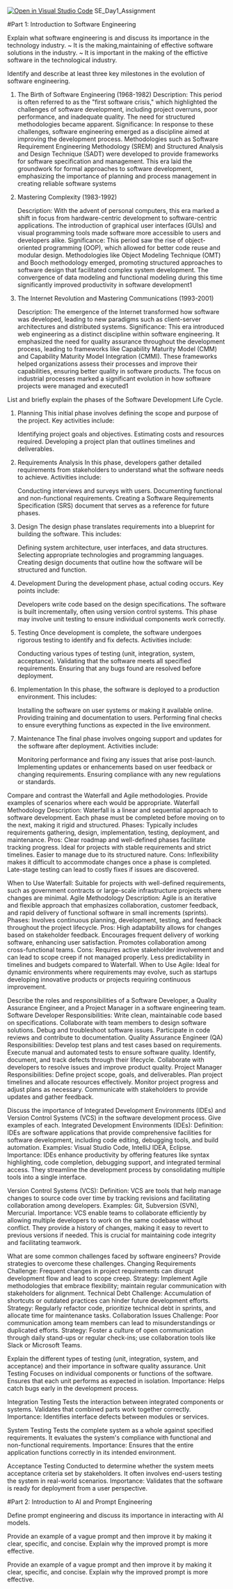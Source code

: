 [![Open in Visual Studio Code](https://classroom.github.com/assets/open-in-vscode-2e0aaae1b6195c2367325f4f02e2d04e9abb55f0b24a779b69b11b9e10269abc.svg)](https://classroom.github.com/online_ide?assignment_repo_id=17027314&assignment_repo_type=AssignmentRepo)
SE_Day1_Assignment

#Part 1: Introduction to Software Engineering

Explain what software engineering is and discuss its importance in the technology industry. 
~ It is the making,maintaining of effective software solutions in the industry.
~ It is important in the making of the effictive software in the technological industry.

Identify and describe at least three key milestones in the evolution of software engineering.
1. The Birth of Software Engineering (1968-1982)
    Description: This period is often referred to as the "first software crisis," which highlighted the challenges of software development, including project overruns, poor performance, and inadequate quality. The need for structured methodologies became apparent.
    Significance: In response to these challenges, software engineering emerged as a discipline aimed at improving the development process. Methodologies such as Software Requirement Engineering Methodology (SREM) and Structured Analysis and Design Technique (SADT) were developed to provide frameworks for software specification and management. This era laid the groundwork for formal approaches to software development, emphasizing the importance of planning and process management in creating reliable software systems

2. Mastering Complexity (1983-1992)

    Description: With the advent of personal computers, this era marked a shift in focus from hardware-centric development to software-centric applications. The introduction of graphical user interfaces (GUIs) and visual programming tools made software more accessible to users and developers alike.
    Significance: This period saw the rise of object-oriented programming (OOP), which allowed for better code reuse and modular design. Methodologies like Object Modeling Technique (OMT) and Booch methodology emerged, promoting structured approaches to software design that facilitated complex system development. The convergence of data modeling and functional modeling during this time significantly improved productivity in software development1

3. The Internet Revolution and Mastering Communications (1993-2001)

    Description: The emergence of the Internet transformed how software was developed, leading to new paradigms such as client-server architectures and distributed systems.
    Significance: This era introduced web engineering as a distinct discipline within software engineering. It emphasized the need for quality assurance throughout the development process, leading to frameworks like Capability Maturity Model (CMM) and Capability Maturity Model Integration (CMMI). These frameworks helped organizations assess their processes and improve their capabilities, ensuring better quality in software products. The focus on industrial processes marked a significant evolution in how software projects were managed and executed1

List and briefly explain the phases of the Software Development Life Cycle.
1. Planning
This initial phase involves defining the scope and purpose of the project. Key activities include:

    Identifying project goals and objectives.
    Estimating costs and resources required.
    Developing a project plan that outlines timelines and deliverables.

2. Requirements Analysis
In this phase, developers gather detailed requirements from stakeholders to understand what the software needs to achieve. Activities include:

    Conducting interviews and surveys with users.
    Documenting functional and non-functional requirements.
    Creating a Software Requirements Specification (SRS) document that serves as a reference for future phases.

3. Design
The design phase translates requirements into a blueprint for building the software. This includes:

    Defining system architecture, user interfaces, and data structures.
    Selecting appropriate technologies and programming languages.
    Creating design documents that outline how the software will be structured and function.

4. Development
During the development phase, actual coding occurs. Key points include:

    Developers write code based on the design specifications.
    The software is built incrementally, often using version control systems.
    This phase may involve unit testing to ensure individual components work correctly.

5. Testing
Once development is complete, the software undergoes rigorous testing to identify and fix defects. Activities include:

    Conducting various types of testing (unit, integration, system, acceptance).
    Validating that the software meets all specified requirements.
    Ensuring that any bugs found are resolved before deployment.

6. Implementation
In this phase, the software is deployed to a production environment. This includes:

    Installing the software on user systems or making it available online.
    Providing training and documentation to users.
    Performing final checks to ensure everything functions as expected in the live environment.

7. Maintenance
The final phase involves ongoing support and updates for the software after deployment. Activities include:

    Monitoring performance and fixing any issues that arise post-launch.
    Implementing updates or enhancements based on user feedback or changing requirements.
    Ensuring compliance with any new regulations or standards.


Compare and contrast the Waterfall and Agile methodologies. Provide examples of scenarios where each would be appropriate.
Waterfall Methodology
 Description: Waterfall is a linear and sequential approach to software development. Each phase must be completed before moving on to the next, making it rigid and structured.
    Phases: Typically includes requirements gathering, design, implementation, testing, deployment, and maintenance.
    Pros:
        Clear roadmap and well-defined phases facilitate tracking progress.
        Ideal for projects with stable requirements and strict timelines.
        Easier to manage due to its structured nature.
    Cons:
        Inflexibility makes it difficult to accommodate changes once a phase is completed.
        Late-stage testing can lead to costly fixes if issues are discovered.

When to Use Waterfall:
Suitable for projects with well-defined requirements, such as government contracts or large-scale infrastructure projects where changes are minimal.
Agile Methodology
  Description: Agile is an iterative and flexible approach that emphasizes collaboration, customer feedback, and rapid delivery of functional software in small increments (sprints).
    Phases: Involves continuous planning, development, testing, and feedback throughout the project lifecycle.
    Pros:
        High adaptability allows for changes based on stakeholder feedback.
        Encourages frequent delivery of working software, enhancing user satisfaction.
        Promotes collaboration among cross-functional teams.
    Cons:
        Requires active stakeholder involvement and can lead to scope creep if not managed properly.
        Less predictability in timelines and budgets compared to Waterfall.
When to Use Agile:
  Ideal for dynamic environments where requirements may evolve, such as startups developing innovative products or projects requiring continuous improvement.

  
Describe the roles and responsibilities of a Software Developer, a Quality Assurance Engineer, and a Project Manager in a software engineering team.
    Software Developer
        Responsibilities:
            Write clean, maintainable code based on specifications.
            Collaborate with team members to design software solutions.
            Debug and troubleshoot software issues.
            Participate in code reviews and contribute to documentation.
    Quality Assurance Engineer (QA)
        Responsibilities:
            Develop test plans and test cases based on requirements.
            Execute manual and automated tests to ensure software quality.
            Identify, document, and track defects through their lifecycle.
            Collaborate with developers to resolve issues and improve product quality.
    Project Manager
        Responsibilities:
            Define project scope, goals, and deliverables.
            Plan project timelines and allocate resources effectively.
            Monitor project progress and adjust plans as necessary.
            Communicate with stakeholders to provide updates and gather feedback.
            

Discuss the importance of Integrated Development Environments (IDEs) and Version Control Systems (VCS) in the software development process. Give examples of each.
Integrated Development Environments (IDEs):
Definition: IDEs are software applications that provide comprehensive facilities for software development, including code editing, debugging tools, and build automation.
    Examples: Visual Studio Code, IntelliJ IDEA, Eclipse.
    Importance: IDEs enhance productivity by offering features like syntax highlighting, code completion, debugging support, and integrated terminal access. They streamline the development process by consolidating multiple tools into a single interface.
    
Version Control Systems (VCS):
Definition: VCS are tools that help manage changes to source code over time by tracking revisions and facilitating collaboration among developers.
    Examples: Git, Subversion (SVN), Mercurial.
    Importance: VCS enable teams to collaborate efficiently by allowing multiple developers to work on the same codebase without conflict. They provide a history of changes, making it easy to revert to previous versions if needed. This is crucial for maintaining code integrity and facilitating teamwork.


What are some common challenges faced by software engineers? Provide strategies to overcome these challenges.
Changing Requirements
 Challenge: Frequent changes in project requirements can disrupt development flow and lead to scope creep.
    Strategy: Implement Agile methodologies that embrace flexibility; maintain regular communication with stakeholders for alignment.
Technical Debt
    Challenge: Accumulation of shortcuts or outdated practices can hinder future development efforts.
    Strategy: Regularly refactor code, prioritize technical debt in sprints, and allocate time for maintenance tasks.
Collaboration Issues
    Challenge: Poor communication among team members can lead to misunderstandings or duplicated efforts.
    Strategy: Foster a culture of open communication through daily stand-ups or regular check-ins; use collaboration tools like Slack or Microsoft Teams.


Explain the different types of testing (unit, integration, system, and acceptance) and their importance in software quality assurance.
Unit Testing
    Focuses on individual components or functions of the software. Ensures that each unit performs as expected in isolation.
    Importance: Helps catch bugs early in the development process.

Integration Testing
    Tests the interaction between integrated components or systems. Validates that combined parts work together correctly.
    Importance: Identifies interface defects between modules or services.

System Testing
    Tests the complete system as a whole against specified requirements. It evaluates the system's compliance with functional and non-functional requirements.
    Importance: Ensures that the entire application functions correctly in its intended environment.

Acceptance Testing
    Conducted to determine whether the system meets acceptance criteria set by stakeholders. It often involves end-users testing the system in real-world scenarios.
    Importance: Validates that the software is ready for deployment from a user perspective.


#Part 2: Introduction to AI and Prompt Engineering

Define prompt engineering and discuss its importance in interacting with AI models.

Provide an example of a vague prompt and then improve it by making it clear, specific, and concise. Explain why the improved prompt is more effective.

Provide an example of a vague prompt and then improve it by making it clear, specific, and concise. Explain why the improved prompt is more effective.
